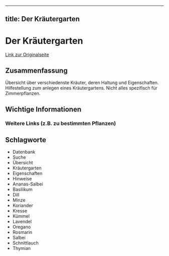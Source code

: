 --------------------
title: Der Kräutergarten
--------------------

# Der Kräutergarten

[Link zur Originalseite](https://www.pflanzenfreunde.com/garten/gartenkraeuter.htm)

## Zusammenfassung

Übersicht über verschiedenste Kräuter, deren Haltung und Eigenschaften. 
Hilfestellung zum anlegen eines Kräutergartens.
Nicht alles spezifisch für Zimmerpflanzen.

## Wichtige Informationen


### Weitere Links (z.B. zu bestimmten Pflanzen)

## Schlagworte

* Datenbank
* Suche
* Übersicht
* Kräutergarten
* Eigenschaften
* Hinweise
* Ananas-Salbei
* Basilikum
* Dill
* Minze
* Koriander
* Kresse
* Kümmel
* Lavendel
* Oregano
* Rosmarin
* Salbei
* Schnittlauch
* Thymian

